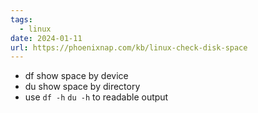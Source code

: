 ```yaml
---
tags:
  - linux
date: 2024-01-11
url: https://phoenixnap.com/kb/linux-check-disk-space
---
```

- df show space by device
- du show space by directory
- use `df -h` `du -h` to readable output
